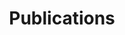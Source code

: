 ---
title: Publications
layout: page
permalink: /publications/
grid: true
summary: Information and education are necssary for consumers to learn from and keep up with the activities of the Consumer Protection Council.
---